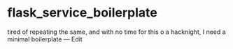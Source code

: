 # flask_service_boilerplate
tired of repeating the same, and with no time for this o a hacknight, I need a minimal boilerplate — Edit
